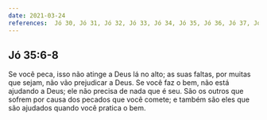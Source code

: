```yaml
---
date: 2021-03-24
references:  Jó 30, Jó 31, Jó 32, Jó 33, Jó 34, Jó 35, Jó 36, Jó 37, Jó 38, Jó 39, Jó 40, Jó 41
---
```


## Jó 35:6-8
Se você peca, isso não atinge a Deus lá no alto; as suas faltas, por muitas que sejam, não vão prejudicar a Deus.  Se você faz o bem, não está ajudando a Deus; ele não precisa de nada que é seu.  São os outros que sofrem por causa dos pecados que você comete; e também são eles que são ajudados quando você pratica o bem.
